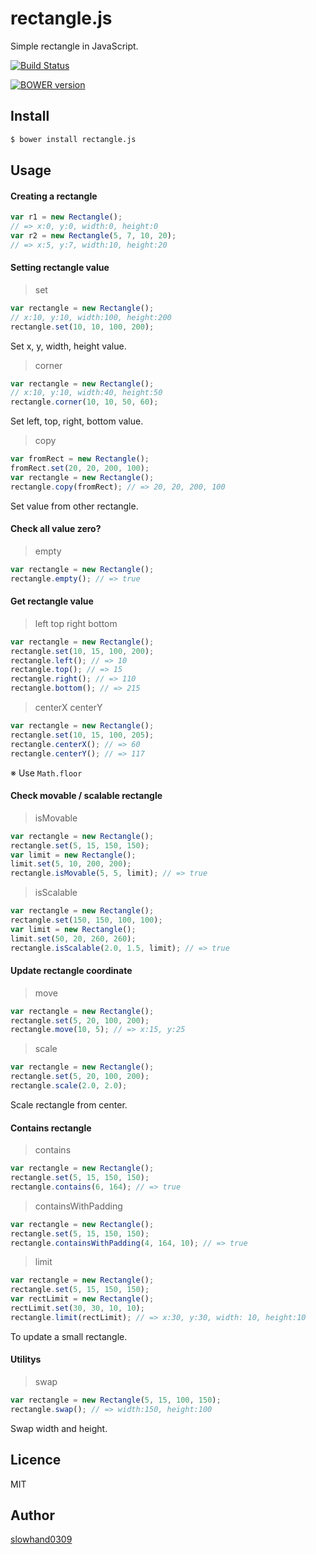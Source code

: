# rectangle.js
Simple rectangle in JavaScript.

[![Build Status](https://travis-ci.org/Slowhand0309/rectangle.js.svg?branch=master)](https://travis-ci.org/Slowhand0309/rectangle.js)

[![BOWER version](https://badge-me.herokuapp.com/api/bower/Slowhand0309/rectangle.js.png)](http://badges.enytc.com/for/bower/Slowhand0309/rectangle.js)

## Install

```sh
$ bower install rectangle.js
```

## Usage

#### Creating a rectangle

```js
var r1 = new Rectangle();
// => x:0, y:0, width:0, height:0
var r2 = new Rectangle(5, 7, 10, 20);
// => x:5, y:7, width:10, height:20
```

#### Setting rectangle value

> set

```js
var rectangle = new Rectangle();
// x:10, y:10, width:100, height:200
rectangle.set(10, 10, 100, 200);
```
Set x, y, width, height value.

> corner

```js
var rectangle = new Rectangle();
// x:10, y:10, width:40, height:50
rectangle.corner(10, 10, 50, 60);
```
Set left, top, right, bottom value.

> copy

```js
var fromRect = new Rectangle();
fromRect.set(20, 20, 200, 100);
var rectangle = new Rectangle();
rectangle.copy(fromRect); // => 20, 20, 200, 100
```
Set value from other rectangle.

#### Check all value zero?

> empty

```js
var rectangle = new Rectangle();
rectangle.empty(); // => true
```

#### Get rectangle value

> left top right bottom

```js
var rectangle = new Rectangle();
rectangle.set(10, 15, 100, 200);
rectangle.left(); // => 10
rectangle.top(); // => 15
rectangle.right(); // => 110
rectangle.bottom(); // => 215
```

> centerX centerY

```js
var rectangle = new Rectangle();
rectangle.set(10, 15, 100, 205);
rectangle.centerX(); // => 60
rectangle.centerY(); // => 117
```

※ Use `Math.floor`

#### Check movable / scalable rectangle

> isMovable

```js
var rectangle = new Rectangle();
rectangle.set(5, 15, 150, 150);
var limit = new Rectangle();
limit.set(5, 10, 200, 200);
rectangle.isMovable(5, 5, limit); // => true
```

> isScalable

```js
var rectangle = new Rectangle();
rectangle.set(150, 150, 100, 100);
var limit = new Rectangle();
limit.set(50, 20, 260, 260);
rectangle.isScalable(2.0, 1.5, limit); // => true
```

#### Update rectangle coordinate

> move

```js
var rectangle = new Rectangle();
rectangle.set(5, 20, 100, 200);
rectangle.move(10, 5); // => x:15, y:25
```

> scale

```js
var rectangle = new Rectangle();
rectangle.set(5, 20, 100, 200);
rectangle.scale(2.0, 2.0);
```

Scale rectangle from center.

#### Contains rectangle

> contains

```js
var rectangle = new Rectangle();
rectangle.set(5, 15, 150, 150);
rectangle.contains(6, 164); // => true
```

> containsWithPadding

```js
var rectangle = new Rectangle();
rectangle.set(5, 15, 150, 150);
rectangle.containsWithPadding(4, 164, 10); // => true
```

> limit

```js
var rectangle = new Rectangle();
rectangle.set(5, 15, 150, 150);
var rectLimit = new Rectangle();
rectLimit.set(30, 30, 10, 10);
rectangle.limit(rectLimit); // => x:30, y:30, width: 10, height:10
```

To update a small rectangle.

#### Utilitys

> swap

```js
var rectangle = new Rectangle(5, 15, 100, 150);
rectangle.swap(); // => width:150, height:100
```

Swap width and height.

## Licence

MIT

## Author

[slowhand0309](https://github.com/Slowhand0309)
